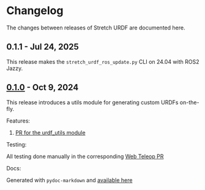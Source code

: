 # Changelog

The changes between releases of Stretch URDF are documented here.

## 0.1.1 - Jul 24, 2025

This release makes the `stretch_urdf_ros_update.py` CLI on 24.04 with ROS2 Jazzy.

## [0.1.0](https://pypi.org/project/hello-robot-stretch-urdf/0.1.0/) - Oct 9, 2024

This release introduces a utils module for generating custom URDFs on-the-fly.

Features:

1. [PR for the urdf_utils module](https://github.com/hello-robot/stretch_urdf/pull/27)

Testing:

All testing done manually in the corresponding [Web Teleop PR](https://github.com/hello-robot/stretch_web_teleop/pull/108)

Docs:

Generated with `pydoc-markdown` and [available here](https://github.com/hello-robot/stretch_urdf/blob/main/docs/urdf_utils.md)

